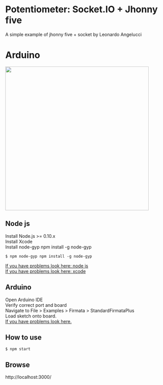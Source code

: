 
# Potentiometer: Socket.IO + Jhonny five
A simple example of jhonny five + socket by Leonardo Angelucci

# Arduino 
<img src="http://johnny-five.io/img/breadboard/potentiometer.png" width="450">


## Node js
Install Node.js >= 0.10.x <br />
Install Xcode<br />
Install node-gyp npm install -g node-gyp

```
$ npm node-gyp npm install -g node-gyp
```

<a href="https://www.youtube.com/watch?v=TQks1p7xjdI">If you have problems look here: node js</a><br/>
<a href="https://www.youtube.com/watch?v=lG9FNv8Txn8">If you have problems look here: xcode</a>

## Arduino
Open Arduino IDE<br />
Verify correct port and board<br />
Navigate to File > Examples > Firmata > StandardFirmataPlus<br />
Load sketch onto board.<br />
<a href="https://www.youtube.com/watch?v=2L8YYJpfuvE">If you have problems look here.</a>

## How to use
```
$ npm start
```
## Browse
http://localhost:3000/

